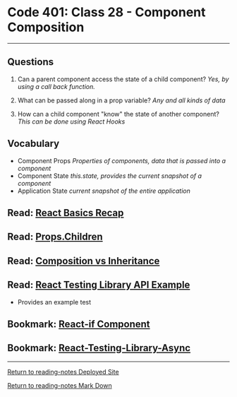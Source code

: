 # Code 401: Class 28 - Component Composition

***

## Questions

1. Can a parent component access the state of a child component? *Yes, by using a call back function.*

2. What can be passed along in a prop variable? *Any and all kinds of data*

3. How can a child component "know" the state of another component? *This can be done using React Hooks*

## Vocabulary

- Component Props *Properties of components, data that is passed into a component*
- Component State *this.state, provides the current snapshot of a component*
- Application State *current snapshot of the entire application*

## Read: [React Basics Recap](https://www.freecodecamp.org/news/these-are-the-concepts-you-should-know-in-react-js-after-you-learn-the-basics-ee1d2f4b8030/)



## Read: [Props.Children](https://codeburst.io/a-quick-intro-to-reacts-props-children-cb3d2fce4891)



## Read: [Composition vs Inheritance](https://reactjs.org/docs/composition-vs-inheritance.html)



## Read: [React Testing Library API Example](https://testing-library.com/docs/react-testing-library/example-intro/)

- Provides an example test

## Bookmark: [React-if Component](https://www.npmjs.com/package/react-if)

## Bookmark: [React-Testing-Library-Async](https://testing-library.com/docs/dom-testing-library/api-async/)

***

[Return to reading-notes Deployed Site](https://simon-panek.github.io/reading-notes/)

[Return to reading-notes Mark Down](https://github.com/simon-panek/reading-notes)

